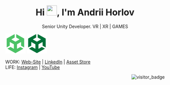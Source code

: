 <h1 align="center">
  Hi <img src="https://raw.githubusercontent.com/umenzi/umenzi/main/wave.gif" width=32 height=32>, I'm Andrii Horlov
</h1>

<p align="center">
  Senior Unity Developer. VR | XR | GAMES
</p>

<img src="images/icons/unity2.svg" width="64"/>
<img src="images/icons/unity.svg" width="64"/>

  WORK: [Web-Site](https://andriihorlov.github.io/) | [LinkedIn](https://www.linkedin.com/in/fidgetik/) | [Asset Store](https://assetstore.unity.com/publishers/94841)
  <br>LIFE: [Instagram](https://www.instagram.com/fidgetik/) | [YouTube](https://www.youtube.com/@fidgetpk)

  <img align="right" src="https://api.visitorbadge.io/api/visitors?path=https://github.com/andriihorlov&style=default" alt="visitor_badge">
<!--
**andriihorlov/andriihorlov** is a ✨ _special_ ✨ repository because its `README.md` (this file) appears on your GitHub profile.

Here are some ideas to get you started:

- 🔭 I’m currently working on ...
- 🌱 I’m currently learning ...
- 👯 I’m looking to collaborate on ...
- 🤔 I’m looking for help with ...
- 💬 Ask me about ...
- 📫 How to reach me: ...
- 😄 Pronouns: ...
- ⚡ Fun fact: ...
-->
